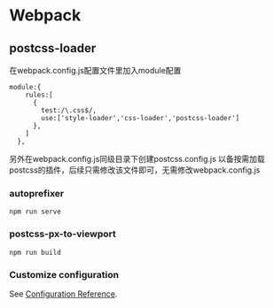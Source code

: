 # Webpack

## postcss-loader

在webpack.config.js配置文件里加入module配置
```
module:{
    rules:[
      {
        test:/\.css$/,
        use:['style-loader','css-loader','postcss-loader']
      },
    ]
  },
```
另外在webpack.config.js同级目录下创建postcss.config.js
以备按需加载postcss的插件，后续只需修改该文件即可，无需修改webpack.config.js

### autoprefixer
```
npm run serve
```

### postcss-px-to-viewport
```
npm run build
```

### Customize configuration
See [Configuration Reference](https://cli.vuejs.org/config/).

